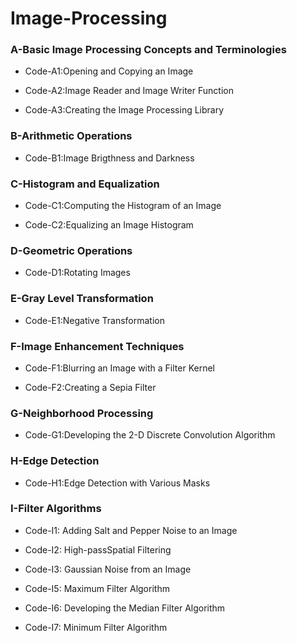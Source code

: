 # Image-Processing
### A-Basic Image Processing Concepts and Terminologies
- Code-A1:Opening and Copying an Image

- Code-A2:Image Reader and Image Writer Function

- Code-A3:Creating the Image Processing Library

### B-Arithmetic Operations
- Code-B1:Image Brigthness and Darkness

### C-Histogram and Equalization
- Code-C1:Computing the Histogram of an Image

- Code-C2:Equalizing an Image Histogram
### D-Geometric Operations
- Code-D1:Rotating Images

### E-Gray Level Transformation
- Code-E1:Negative Transformation

### F-Image Enhancement Techniques
- Code-F1:Blurring an Image with a Filter Kernel

- Code-F2:Creating a Sepia Filter

### G-Neighborhood Processing
- Code-G1:Developing the 2-D Discrete Convolution Algorithm

### H-Edge Detection
- Code-H1:Edge Detection with Various Masks

### I-Filter Algorithms
- Code-I1: Adding Salt and Pepper Noise to an Image

- Code-I2: High-passSpatial Filtering

- Code-I3: Gaussian Noise from an Image

- Code-I5: Maximum Filter Algorithm

- Code-I6: Developing the Median Filter Algorithm

- Code-I7: Minimum Filter Algorithm



